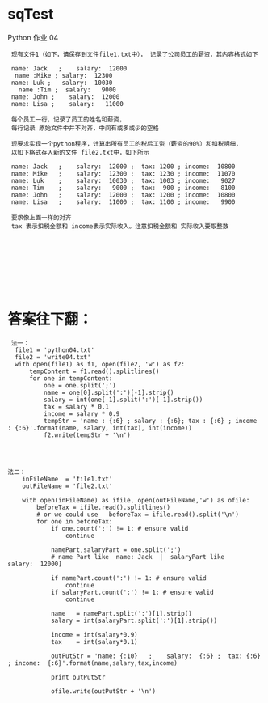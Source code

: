# sqTest
Python 作业 04

     现有文件1（如下，请保存到文件file1.txt中）， 记录了公司员工的薪资，其内容格式如下

     name: Jack   ;    salary:  12000
      name :Mike ; salary:  12300
     name: Luk ;   salary:  10030
       name :Tim ;  salary:   9000
     name: John ;    salary:  12000
     name: Lisa ;    salary:   11000

     每个员工一行，记录了员工的姓名和薪资，
     每行记录 原始文件中并不对齐，中间有或多或少的空格

     现要求实现一个python程序，计算出所有员工的税后工资（薪资的90%）和扣税明细，
     以如下格式存入新的文件 file2.txt中，如下所示

     name: Jack   ;    salary:  12000 ;  tax: 1200 ; income:  10800
     name: Mike   ;    salary:  12300 ;  tax: 1230 ; income:  11070
     name: Luk    ;    salary:  10030 ;  tax: 1003 ; income:   9027
     name: Tim    ;    salary:   9000 ;  tax:  900 ; income:   8100
     name: John   ;    salary:  12000 ;  tax: 1200 ; income:  10800
     name: Lisa   ;    salary:  11000 ;  tax: 1100 ; income:   9900

     要求像上面一样的对齐
     tax 表示扣税金额和 income表示实际收入。注意扣税金额和 实际收入要取整数  






</br>
</br>
</br>
</br>
</br>
</br>

# 答案往下翻：

     法一：
      file1 = 'python04.txt'
      file2 = 'write04.txt'
      with open(file1) as f1, open(file2, 'w') as f2:
          tempContent = f1.read().splitlines()
          for one in tempContent:
              one = one.split(';')
              name = one[0].split(':')[-1].strip()
              salary = int(one[-1].split(':')[-1].strip())
              tax = salary * 0.1
              income = salary * 0.9
              tempStr = 'name : {:6} ; salary : {:6}; tax : {:6} ; income : {:6}'.format(name, salary, int(tax), int(income))
              f2.write(tempStr + '\n')




    法二：
        inFileName  = 'file1.txt'
        outFileName = 'file2.txt'

        with open(inFileName) as ifile, open(outFileName,'w') as ofile:
            beforeTax = ifile.read().splitlines()
            # or we could use   beforeTax = ifile.read().split('\n')
            for one in beforeTax:
                if one.count(';') != 1: # ensure valid
                    continue

                namePart,salaryPart = one.split(';')   
                # name Part like  name: Jack  |  salaryPart like    salary:  12000]

                if namePart.count(':') != 1: # ensure valid
                    continue
                if salaryPart.count(':') != 1: # ensure valid
                    continue

                name   = namePart.split(':')[1].strip()
                salary = int(salaryPart.split(':')[1].strip())

                income = int(salary*0.9)
                tax    = int(salary*0.1)

                outPutStr = 'name: {:10}   ;    salary:  {:6} ;  tax: {:6} ; income:  {:6}'.format(name,salary,tax,income)

                print outPutStr

                ofile.write(outPutStr + '\n')


